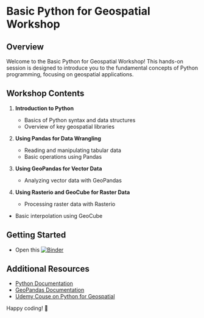# Basic Python for Geospatial Workshop

## Overview

Welcome to the Basic Python for Geospatial Workshop! This hands-on session is designed to introduce you to the fundamental concepts of Python programming, focusing on geospatial applications.


## Workshop Contents

1. **Introduction to Python**
   - Basics of Python syntax and data structures
   - Overview of key geospatial libraries

2. **Using Pandas for Data Wrangling**
   - Reading and manipulating tabular data
   - Basic operations using Pandas

3. **Using GeoPandas for Vector Data**
   - Analyzing vector data with GeoPandas

4. **Using Rasterio and GeoCube for Raster Data**
   - Processing raster data with Rasterio
- Basic interpolation using GeoCube

## Getting Started
- Open this [![Binder](https://mybinder.org/badge_logo.svg)](https://mybinder.org/v2/gh/UPRI-NOAH/2024-foss4g-asia/main)
## Additional Resources

- [Python Documentation](https://docs.python.org/3/)
- [GeoPandas Documentation](https://geopandas.org/en/stable/)
- [Udemy Couse on Python for Geospatial](https://github.com/mgamzec/geospatial-data-analysis-python/tree/master)

Happy coding! 🚀
